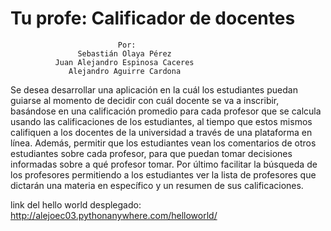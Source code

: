 # Tu profe: Calificador de docentes

                            Por:
                   Sebastián Olaya Pérez
              Juan Alejandro Espinosa Caceres
                 Alejandro Aguirre Cardona

Se desea desarrollar una aplicación en la cuál los estudiantes puedan guiarse al momento de decidir con cuál docente se va a inscribir, basándose en una calificación promedio para cada profesor que se calcula usando las calificaciones de los estudiantes, al tiempo que estos mismos califiquen a los docentes de la universidad a través de una plataforma en línea. Además, permitir que los estudiantes vean los comentarios de otros estudiantes sobre cada profesor, para que puedan tomar decisiones informadas sobre a qué profesor tomar. Por último facilitar la búsqueda de los profesores permitiendo a los estudiantes ver la lista de profesores que dictarán una materia en específico y un resumen de sus calificaciones.

link del hello world desplegado: http://alejoec03.pythonanywhere.com/helloworld/